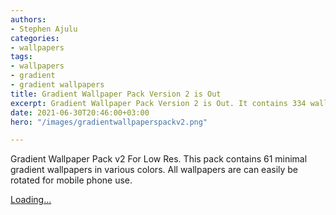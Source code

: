 ```yaml
---
authors:
- Stephen Ajulu
categories:
- wallpapers
tags:
- wallpapers
- gradient
- gradient wallpapers
title: Gradient Wallpaper Pack Version 2 is Out
excerpt: Gradient Wallpaper Pack Version 2 is Out. It contains 334 wallpapers.
date: 2021-06-30T20:46:00+03:00
hero: "/images/gradientwallpaperspackv2.png"

---
```

Gradient Wallpaper Pack v2 For Low Res. This pack contains 61 minimal gradient wallpapers in various colors. All wallpapers are can easily be rotated for mobile phone use.


<script src="https://gumroad.com/js/gumroad-embed.js"></script>
<div class="gumroad-product-embed"><a href="https://gumroad.com/l/OFKKu">Loading...</a></div>
